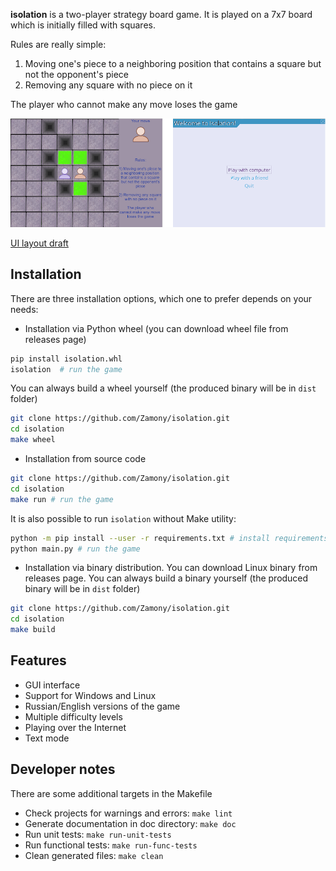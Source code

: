**isolation** is a two-player strategy board game. It is played on a 7x7 board which is initially filled with squares.

Rules are really simple:
1. Moving one's piece to a neighboring position that contains a square but not the opponent's piece
2. Removing any square with no piece on it

The player who cannot make any move loses the game


![Isolation UI](https://raw.githubusercontent.com/Zamony/zamony.github.io/master/img/isolation_actual.png)

[UI layout draft](https://raw.githubusercontent.com/Zamony/zamony.github.io/master/img/IsolationLayout.png)

## Installation
There are three installation options, which one to prefer depends on your needs:
+ Installation via Python wheel (you can download wheel file from releases page)
```bash
pip install isolation.whl
isolation  # run the game
```
You can always build a wheel yourself (the produced binary will be in `dist` folder)
```bash
git clone https://github.com/Zamony/isolation.git
cd isolation
make wheel
```

+ Installation from source code
```bash
git clone https://github.com/Zamony/isolation.git
cd isolation
make run # run the game
```

It is also possible to run `isolation` without Make utility:
```bash
python -m pip install --user -r requirements.txt # install requirements
python main.py # run the game
```

+ Installation via binary distribution. You can download Linux binary from releases page.
You can always build a binary yourself (the produced binary will be in `dist` folder)
```bash
git clone https://github.com/Zamony/isolation.git
cd isolation
make build
```

## Features
+ GUI interface
+ Support for Windows and Linux
+ Russian/English versions of the game
+ Multiple difficulty levels
+ Playing over the Internet
+ Text mode

## Developer notes
There are some additional targets in the Makefile
+ Check projects for warnings and errors: `make lint`
+ Generate documentation in doc directory: `make doc`
+ Run unit tests: `make run-unit-tests`
+ Run functional tests: `make run-func-tests`
+ Clean generated files: `make clean`
